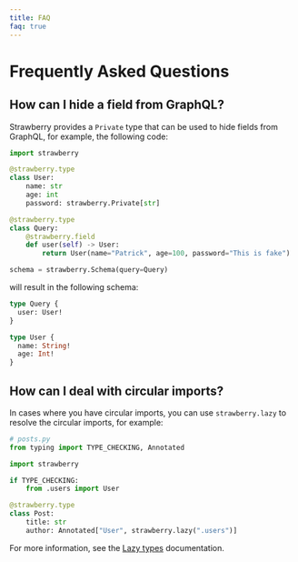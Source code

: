 ```yaml
---
title: FAQ
faq: true
---
```


# Frequently Asked Questions

## How can I hide a field from GraphQL?

Strawberry provides a `Private` type that can be used to hide fields from
GraphQL, for example, the following code:

```python
import strawberry

@strawberry.type
class User:
    name: str
    age: int
    password: strawberry.Private[str]

@strawberry.type
class Query:
    @strawberry.field
    def user(self) -> User:
        return User(name="Patrick", age=100, password="This is fake")

schema = strawberry.Schema(query=Query)
```

will result in the following schema:

```graphql
type Query {
  user: User!
}

type User {
  name: String!
  age: Int!
}
```

## How can I deal with circular imports?

In cases where you have circular imports, you can use `strawberry.lazy` to
resolve the circular imports, for example:

```python
# posts.py
from typing import TYPE_CHECKING, Annotated

import strawberry

if TYPE_CHECKING:
    from .users import User

@strawberry.type
class Post:
    title: str
    author: Annotated["User", strawberry.lazy(".users")]
```

For more information, see the [Lazy types](./types/lazy.md) documentation.
